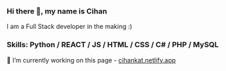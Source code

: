 ### Hi there 👋, my name is Cihan
I am a Full Stack developer in the making :)
### Skills: Python / REACT / JS / HTML / CSS / C# / PHP / MySQL

🔭 I’m currently working on this page - [cihankat.netlify.app](https://cihankat.netlify.app)

<!--
**cihankat/cihankat** is a ✨ _special_ ✨ repository because its `README.md` (this file) appears on your GitHub profile.

Here are some ideas to get you started:

- 🔭 I’m currently working on ...
- 🌱 I’m currently learning ...
- 👯 I’m looking to collaborate on ...
- 🤔 I’m looking for help with ...
- 💬 Ask me about ...
- 📫 How to reach me: ...
- 😄 Pronouns: ...
- ⚡ Fun fact: ...
-->
